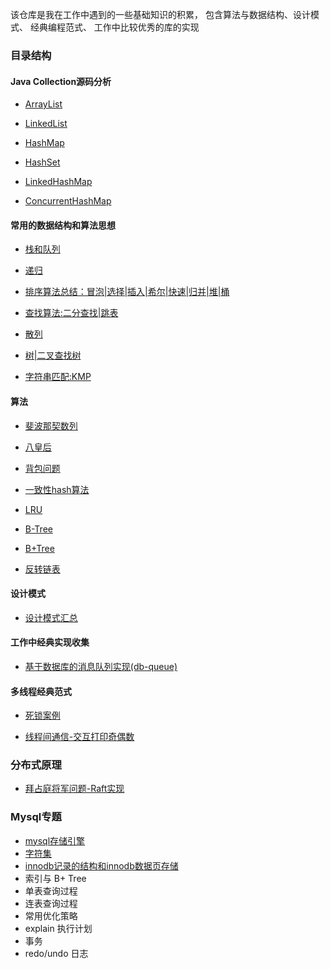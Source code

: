 该仓库是我在工作中遇到的一些基础知识的积累， 包含算法与数据结构、设计模式、 经典编程范式、 工作中比较优秀的库的实现

### 目录结构


#### Java Collection源码分析

- [ArrayList](./docs/collection/ArrayList分析.md)

- [LinkedList](./docs/collection/LinkedList分析.md)

- [HashMap](./docs/collection/HashMap分析.md)

- [HashSet](./docs/collection/HashSet分析.md)

- [LinkedHashMap](./docs/collection/LinkedHashMap分析.md)

- [ConcurrentHashMap](./docs/collection/ConcurrentHashMap分析.md)

#### 常用的数据结构和算法思想

- [栈和队列](./docs/datastructure/StackAndQueue.md)

- [递归](docs/datastructure/Recursion.md)

- [排序算法总结：冒泡|选择|插入|希尔|快速|归并|堆|桶](./docs/datastructure/Sort.md)

- [查找算法:二分查找|跳表](./docs/datastructure/Search.md)

- [散列](./docs/datastructure/HashTable.md)

- [树|二叉查找树](./docs/datastructure/Tree.md)

- [字符串匹配:KMP](src/main/java/com/haobin/algorithm/str/KMP.java)

#### 算法

- [斐波那契数列](src/main/java/com/haobin/algorithm/Fibonacci.java)

- [八皇后](src/main/java/com/haobin/algorithm/EightQueen.java)

- [背包问题](src/main/java/com/haobin/algorithm/Backpack.java)

- [一致性hash算法](docs/consistent_hash.md)

- [LRU](docs/lru-description.md)

- [B-Tree](./docs/datastructure/B-Tree.md)

- [B+Tree](./docs/datastructure/B+Tree.md)

- [反转链表](src/main/java/com/haobin/datastructure/ReverseList.java)


#### 设计模式

- [设计模式汇总](./docs/design-pattern/design-pattern.md)
  
  
 
#### 工作中经典实现收集

- [基于数据库的消息队列实现(db-queue)](./db-queue/README.md)
  
  
#### 多线程经典范式
  
  - [死锁案例](https://github.com/haobinaa/DataStructure-DesignPattern/blob/master/src/main/java/com/haobin/codeBlock/DeadLock.java)
  
  - [线程间通信-交互打印奇偶数](./src/main/java/com/haobin/concurrent/PrintOddEvenNumber.java)
  
  
### 分布式原理
  
  - [拜占庭将军问题-Raft实现](./docs/Byzantine.md)
  
### Mysql专题

- [mysql存储引擎](./docs/mysql/engin.md)
- [字符集](./docs/mysql/charactor-compare.md)
- [innodb记录的结构和innodb数据页存储](./docs/mysql/innodb-record-struct.md)
- 索引与 B+ Tree
- 单表查询过程
- 连表查询过程
- 常用优化策略
- explain 执行计划
- 事务
- redo/undo 日志